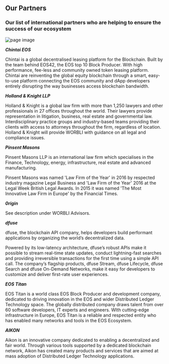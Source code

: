 
## Our Partners
### Our list of international partners who are helping to ensure the success of our ecosystem

![page image](../images/partners.jpg)

_**Chintai EOS**_

Chintai is a global decentralised leasing platform for the Blockchain. Built by the team behind EOS42, the EOS top 10 Block Producer. With high performance, fee-less and community owned token leasing platform. Chintai are reinventing the global equity blockchain through a smart, easy-to-use platform connecting the EOS community and dApp developers entirely disrupting the way businesses access blockchain bandwidth.

_**Holland & Knight LLP**_

Holland & Knight is a global law firm with more than 1,250 lawyers and other professionals in 27 offices throughout the world. Their lawyers provide representation in litigation, business, real estate and governmental law. Interdisciplinary practice groups and industry-based teams providing their clients with access to attorneys throughout the firm, regardless of location. Holland & Knight will provide WORBLI with guidance on all legal and compliance issues.

_**Pinsent Masons**_

Pinsent Masons LLP is an international law firm which specialises in the Finance, Technology, energy, infrastructure, real estate and advanced manufacturing.

Pinsent Masons was named 'Law Firm of the Year' in 2016 by respected industry magazine Legal Business and 'Law Firm of the Year' 2016 at the Legal Week British Legal Awards. In 2015 it was named 'The Most Innovative Law Firm in Europe' by the Financial Times.

 
_**0rigin**_

See description under WORBLI Advisors. 

_**dfuse**_

dfuse, the blockchain API company, helps developers build performant applications by organizing the world’s decentralized data.

Powered by its low-latency architecture, dfuse’s robust APIs make it possible to stream real-time state updates, conduct lightning-fast searches and providing irreversible transactions for the first time using a simple API call. The company’s flagship products, dfuse Stream, dfuse Lifecycle, dfuse Search and dfuse On-Demand Networks, make it easy for developers to customize and deliver first-rate user experiences.

_**EOS Titan**_

EOS Titan is a world class EOS Block Producer and development company, dedicated to driving innovation in the EOS and wider Distributed Ledger Technology space. The globally distributed company draws talent from over 60 software developers, IT experts and engineers. WIth cutting-edge infrastructure in Europe, EOS Titan is a reliable and respected entity who has enabled many networks and tools in the EOS Ecosystem.

_**AIKON**_

Aikon is an innovative company dedicated to enabling a decentralized and fair world. Through various tools supported by a dedicated blockchain network, Aikon has created many products and services that are aimed at mass adoption of Distributed Ledger Technology applications.
